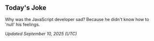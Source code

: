 ## Today's Joke
Why was the JavaScript developer sad? Because he didn't know how to 'null' his feelings.

*Updated September 10, 2025 (UTC)*
